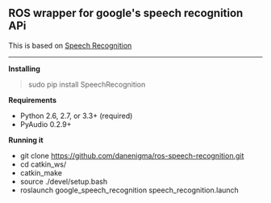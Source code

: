 
**ROS wrapper for google's speech recognition APi**
---------------------------------------------------

 This is based on [Speech Recognition](https://github.com/Uberi/speech_recognition) 
 
----------

**Installing**
 
> sudo pip install SpeechRecognition

**Requirements**
	

 - Python 2.6, 2.7, or 3.3+ (required)
 - PyAudio 0.2.9+
 
**Running it**
 - git clone https://github.com/danenigma/ros-speech-recognition.git
 - cd catkin_ws/
 - catkin_make
 - source ./devel/setup.bash
 - roslaunch google_speech_recognition speech_recognition.launch
